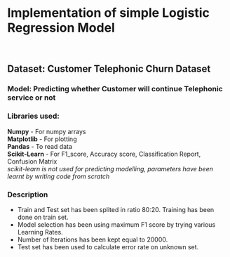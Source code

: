 # Implementation of simple Logistic Regression Model <br/><br/>
## Dataset: Customer Telephonic Churn Dataset<br/>
### Model: Predicting whether Customer will continue Telephonic service or not<br/>
### Libraries used:<br/>
**Numpy** - For numpy arrays<br/>
**Matplotlib** - For plotting<br/>
**Pandas** - To read data<br/>
**Scikit-Learn** - For F1_score, Accuracy score, Classification Report, Confusion Matrix<br/>
*scikit-learn is not used for predicting modelling, parameters have been learnt by writing code from scratch*<br/>

### Description
- Train and Test set has been splited in ratio 80:20. Training has been done on train set.
- Model selection has been using maximum F1 score by trying various Learning Rates.
- Number of Iterations has been kept equal to 20000.
- Test set has been used to calculate error rate on unknown set.


